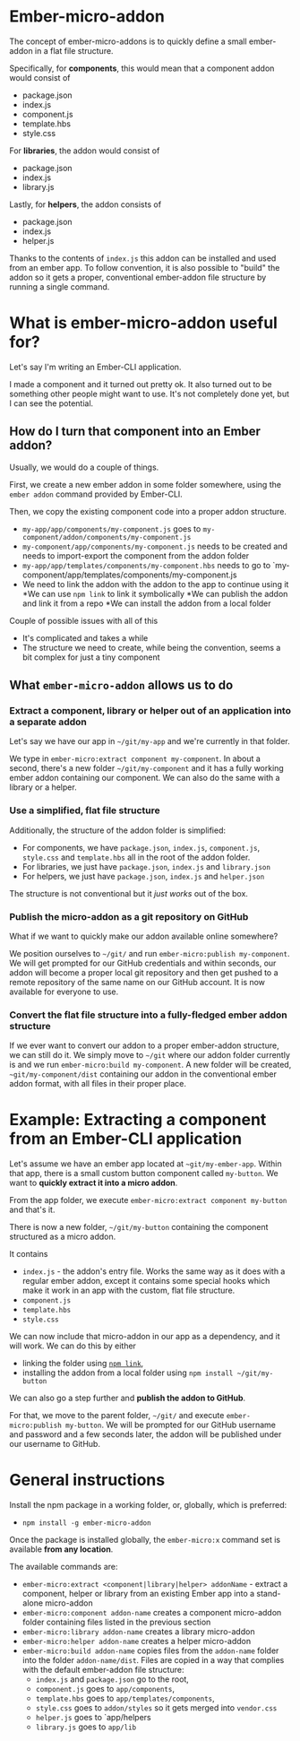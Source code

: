 # Ember-micro-addon

The concept of ember-micro-addons is to quickly define a small ember-addon in a flat file structure.

Specifically, for **components**, this would mean that a component addon would consist of

* package.json
* index.js
* component.js
* template.hbs
* style.css

For **libraries**, the addon would consist of

* package.json
* index.js
* library.js

Lastly, for **helpers**, the addon consists of

* package.json
* index.js
* helper.js

Thanks to the contents of `index.js` this addon can be installed and used from an ember app. To follow convention, it is also possible to "build" the addon so it gets a proper, conventional ember-addon file structure by running a single command.

# What is ember-micro-addon useful for?

Let's say I'm writing an Ember-CLI application.

I made a component and it turned out pretty ok. It also turned out to be something other people might want to use. It's not completely done yet, but I can see the potential.

## How do I turn that component into an Ember addon?

Usually, we would do a couple of things.

First, we create a new ember addon in some folder somewhere, using the `ember addon` command provided by Ember-CLI.

Then, we copy the existing component code into a proper addon structure.
* `my-app/app/components/my-component.js` goes to `my-component/addon/components/my-component.js`
* `my-component/app/components/my-component.js` needs to be created and needs to import-export the component from the addon folder
* `my-app/app/templates/components/my-component.hbs` needs to go to `my-component/app/templates/components/my-component.js
* We need to link the addon with the addon to the app to continue using it
  *We can use `npm link` to link it symbolically
  *We can publish the addon and link it from a repo
  *We can install the addon from a local folder

Couple of possible issues with all of this
* It's complicated and takes a while
* The structure we need to create, while being the convention, seems a bit complex for just a tiny component

## What `ember-micro-addon` allows us to do

### Extract a component, library or helper out of an application into a separate addon

Let's say we have our app in `~/git/my-app` and we're currently in that folder.

We type in `ember-micro:extract component my-component`. In about a second, there's a new folder `~/git/my-component` and it has a fully working ember addon containing our component. We can also do the same with a library or a helper.

### Use a simplified, flat file structure

Additionally, the structure of the addon folder is simplified:
* For components, we have `package.json`, `index.js`, `component.js`, `style.css` and `template.hbs` all in the root of the addon folder.
* For libraries, we just have `package.json`, `index.js` and `library.json`
* For helpers, we just have `package.json`, `index.js` and `helper.json`

The structure is not conventional but it _just works_ out of the box.

### Publish the micro-addon as a git repository on GitHub

What if we want to quickly make our addon available online somewhere?

We position ourselves to `~/git/` and run `ember-micro:publish my-component`. We will get prompted for our GitHub credentials and within seconds, our addon will become a proper local git repository and then get pushed to a remote repository of the same name on our GitHub account. It is now available for everyone to use.

### Convert the flat file structure into a fully-fledged ember addon structure

If we ever want to convert our addon to a proper ember-addon structure, we can still do it. We simply move to `~/git` where our addon folder currently is and we run `ember-micro:build my-component`. A new folder will be created, `~git/my-component/dist` containing our addon in the conventional ember addon format, with all files in their proper place.

# Example: Extracting a component from an Ember-CLI application

Let's assume we have an ember app located at `~git/my-ember-app`. Within that app, there is a small custom button component called `my-button`. We want to **quickly extract it into a micro addon**.

From the app folder, we execute `ember-micro:extract component my-button` and that's it.

There is now a new folder, `~/git/my-button` containing the component structured as a micro addon.

It contains
* `index.js` - the addon's entry file. Works the same way as it does with a regular ember addon, except it contains some special hooks which make it work in an app with the custom, flat file structure.
* `component.js`
* `template.hbs`
* `style.css`


We can now include that micro-addon in our app as a dependency, and it will work. We can do this by either 
* linking the folder using [`npm link`](https://docs.npmjs.com/cli/link), 
* installing the addon from a local folder using `npm install ~/git/my-button`

We can also go a step further and **publish the addon to GitHub**.

For that, we move to the parent folder, `~/git/` and execute `ember-micro:publish my-button`. We will be prompted for our GitHub username and password and a few seconds later, the addon will be published under our username to GitHub.

# General instructions

Install the npm package in a working folder, or, globally, which is preferred:

* `npm install -g ember-micro-addon`

Once the package is installed globally, the `ember-micro:x` command set is available **from any location**.

The available commands are:

* `ember-micro:extract <component|library|helper> addonName` - extract a component, helper or library from an existing Ember app into a stand-alone micro-addon
* `ember-micro:component addon-name` creates a component micro-addon folder containing files listed in the previous section
* `ember-micro:library addon-name` creates a library micro-addon
* `ember-micro:helper addon-name` creates a helper micro-addon
* `ember-micro:build addon-name` copies files from the `addon-name` folder into the folder `addon-name/dist`. Files are copied in a way that complies with the default ember-addon file structure:
  * `index.js` and `package.json` go to the root,
  * `component.js` goes to `app/components`,
  * `template.hbs` goes to `app/templates/components`,
  * `style.css` goes to `addon/styles` so it gets merged into `vendor.css`
  * `helper.js` goes to `app/helpers
  * `library.js` goes to `app/lib`
